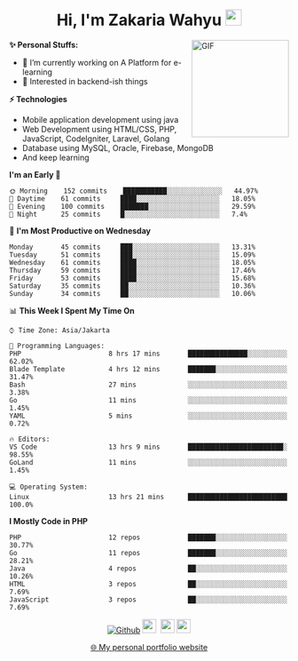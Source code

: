 <h1 align="center">Hi, I'm Zakaria Wahyu <img src="https://github.com/TheDudeThatCode/TheDudeThatCode/blob/master/Assets/Hi.gif" width="29px"></h1>

<img align="right" alt="GIF" height="175px" src="https://www.nayakapratama.co.id/wp-content/uploads/2019/07/Website-Maintenance.gif" />

**✨ Personal Stuffs:**
- 🔭 I’m currently working on A Platform for e-learning 
- 🌱 Interested in backend-ish things

**⚡ Technologies**
- Mobile application development using java
- Web Development using HTML/CSS, PHP, JavaScript, CodeIgniter, Laravel, Golang
- Database using MySQL, Oracle, Firebase, MongoDB
- And keep learning

<!--START_SECTION:waka-->
**I'm an Early 🐤** 

```text
🌞 Morning    152 commits    ███████████░░░░░░░░░░░░░░   44.97% 
🌆 Daytime    61 commits     ████░░░░░░░░░░░░░░░░░░░░░   18.05% 
🌃 Evening    100 commits    ███████░░░░░░░░░░░░░░░░░░   29.59% 
🌙 Night      25 commits     █░░░░░░░░░░░░░░░░░░░░░░░░   7.4%

```
📅 **I'm Most Productive on Wednesday** 

```text
Monday       45 commits     ███░░░░░░░░░░░░░░░░░░░░░░   13.31% 
Tuesday      51 commits     ███░░░░░░░░░░░░░░░░░░░░░░   15.09% 
Wednesday    61 commits     ████░░░░░░░░░░░░░░░░░░░░░   18.05% 
Thursday     59 commits     ████░░░░░░░░░░░░░░░░░░░░░   17.46% 
Friday       53 commits     ████░░░░░░░░░░░░░░░░░░░░░   15.68% 
Saturday     35 commits     ██░░░░░░░░░░░░░░░░░░░░░░░   10.36% 
Sunday       34 commits     ██░░░░░░░░░░░░░░░░░░░░░░░   10.06%

```


📊 **This Week I Spent My Time On** 

```text
⌚︎ Time Zone: Asia/Jakarta

💬 Programming Languages: 
PHP                      8 hrs 17 mins       ███████████████░░░░░░░░░░   62.02% 
Blade Template           4 hrs 12 mins       ███████░░░░░░░░░░░░░░░░░░   31.47% 
Bash                     27 mins             ░░░░░░░░░░░░░░░░░░░░░░░░░   3.38% 
Go                       11 mins             ░░░░░░░░░░░░░░░░░░░░░░░░░   1.45% 
YAML                     5 mins              ░░░░░░░░░░░░░░░░░░░░░░░░░   0.72%

🔥 Editors: 
VS Code                  13 hrs 9 mins       ████████████████████████░   98.55% 
GoLand                   11 mins             ░░░░░░░░░░░░░░░░░░░░░░░░░   1.45%

💻 Operating System: 
Linux                    13 hrs 21 mins      █████████████████████████   100.0%

```

**I Mostly Code in PHP** 

```text
PHP                      12 repos            ███████░░░░░░░░░░░░░░░░░░   30.77% 
Go                       11 repos            ███████░░░░░░░░░░░░░░░░░░   28.21% 
Java                     4 repos             ██░░░░░░░░░░░░░░░░░░░░░░░   10.26% 
HTML                     3 repos             ██░░░░░░░░░░░░░░░░░░░░░░░   7.69% 
JavaScript               3 repos             ██░░░░░░░░░░░░░░░░░░░░░░░   7.69%

```



<!--END_SECTION:waka-->

<p align="center">
<a href="https://github.com/zakariawahyu" target="_blank"><img alt="Github" src="https://img.shields.io/badge/GitHub-%2312100E.svg?&style=for-the-badge&logo=Github&logoColor=white" /></a>
<a href="https://www.twitter.com/_zakariawahyu"><img src="https://img.shields.io/badge/twitter-%231DA1F2.svg?&style=for-the-badge&logo=twitter&logoColor=white" height=25></a> 
<a href="https://www.linkedin.com/in/zakariawahyu"><img src="https://img.shields.io/badge/linkedin-%230077B5.svg?&style=for-the-badge&logo=linkedin&logoColor=white" height=25></a> 
<a href="https://www.instagram.com/_zakariawahyu"><img src="https://img.shields.io/badge/instagram-%23E4405F.svg?&style=for-the-badge&logo=instagram&logoColor=white" height=25></a></p>
<p align="center"><a href="https://www.zakariawahyu.com" target="_blank">🌐 My personal portfolio website</a></p>
